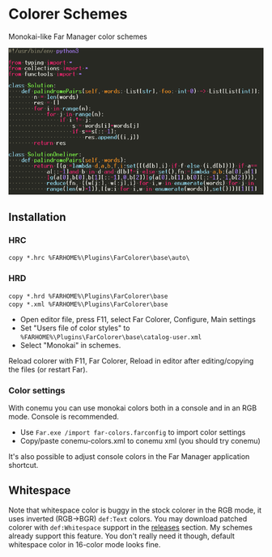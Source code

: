 # Colorer Schemes

Monokai-like Far Manager color schemes

![python](misc/solution.png)

## Installation

### HRC

```
copy *.hrc %FARHOME%\Plugins\FarColorer\base\auto\
```

### HRD

```
copy *.hrd %FARHOME%\Plugins\FarColorer\base
copy *.xml %FARHOME%\Plugins\FarColorer\base

```

* Open editor file, press F11, select Far Colorer, Configure, Main settings
* Set "Users file of color styles" to `%FARHOME%\Plugins\FarColorer\base\catalog-user.xml`
* Select "Monokai" in schemes.

Reload colorer with F11, Far Colorer, Reload in editor after editing/copying the files (or restart Far).

### Color settings

With conemu you can use monokai colors both in a console and in an RGB mode. Console is recommended.

* Use `Far.exe /import far-colors.farconfig` to import color settings
* Copy/paste conemu-colors.xml to conemu xml (you should try conemu)

It's also possible to adjust console colors in the Far Manager application shortcut.

## Whitespace

Note that whitespace color is buggy in the stock colorer in the RGB mode,
it uses inverted (RGB->BGR) `def:Text` colors. You may download patched colorer
with `def:Whitespace` support in the [releases](https://github.com/joric/colorer-schemes/releases) section.
My schemes already support this feature.
You don't really need it though, default whitespace color in 16-color mode looks fine.


